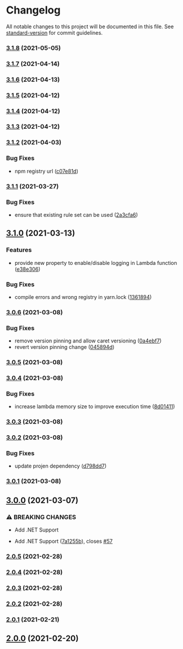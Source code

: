 # Changelog

All notable changes to this project will be documented in this file. See [standard-version](https://github.com/conventional-changelog/standard-version) for commit guidelines.

### [3.1.8](https://github.com/seeebiii/ses-email-forwarding/compare/v3.1.7...v3.1.8) (2021-05-05)

### [3.1.7](https://github.com/seeebiii/ses-email-forwarding/compare/v3.1.6...v3.1.7) (2021-04-14)

### [3.1.6](https://github.com/seeebiii/ses-email-forwarding/compare/v3.1.5...v3.1.6) (2021-04-13)

### [3.1.5](https://github.com/seeebiii/ses-email-forwarding/compare/v3.1.4...v3.1.5) (2021-04-12)

### [3.1.4](https://github.com/seeebiii/ses-email-forwarding/compare/v3.1.3...v3.1.4) (2021-04-12)

### [3.1.3](https://github.com/seeebiii/ses-email-forwarding/compare/v3.1.2...v3.1.3) (2021-04-12)

### [3.1.2](https://github.com/seeebiii/ses-email-forwarding/compare/v3.1.1...v3.1.2) (2021-04-03)


### Bug Fixes

* npm registry url ([c07e81d](https://github.com/seeebiii/ses-email-forwarding/commit/c07e81da4366c45f3123065a34525f0446267b45))

### [3.1.1](https://github.com/seeebiii/ses-email-forwarding/compare/v3.1.0...v3.1.1) (2021-03-27)


### Bug Fixes

* ensure that existing rule set can be used ([2a3cfa6](https://github.com/seeebiii/ses-email-forwarding/commit/2a3cfa6088daec556a367ea4d4cb4d88961e78db))

## [3.1.0](https://github.com/seeebiii/ses-email-forwarding/compare/v3.0.6...v3.1.0) (2021-03-13)


### Features

* provide new property to enable/disable logging in Lambda function ([e38e306](https://github.com/seeebiii/ses-email-forwarding/commit/e38e30676d5e59988311da42afaee7ea79f9fac1))


### Bug Fixes

* compile errors and wrong registry in yarn.lock ([1361894](https://github.com/seeebiii/ses-email-forwarding/commit/1361894b4135eecf97f26904ecdb8cb0138f5c76))

### [3.0.6](https://github.com/seeebiii/ses-email-forwarding/compare/v3.0.5...v3.0.6) (2021-03-08)


### Bug Fixes

* remove version pinning and allow caret versioning ([0a4ebf7](https://github.com/seeebiii/ses-email-forwarding/commit/0a4ebf78712eeb17ed38b1fa79d3ae3c0eae0c64))
* revert version pinning change ([045894d](https://github.com/seeebiii/ses-email-forwarding/commit/045894d92205d3c6d7eb0068b7332bf6648ee5b1))

### [3.0.5](https://github.com/seeebiii/ses-email-forwarding/compare/v3.0.4...v3.0.5) (2021-03-08)

### [3.0.4](https://github.com/seeebiii/ses-email-forwarding/compare/v3.0.3...v3.0.4) (2021-03-08)


### Bug Fixes

* increase lambda memory size to improve execution time ([8d01411](https://github.com/seeebiii/ses-email-forwarding/commit/8d01411b2acb91c099f5ade674d5c8425127986a))

### [3.0.3](https://github.com/seeebiii/ses-email-forwarding/compare/v3.0.2...v3.0.3) (2021-03-08)

### [3.0.2](https://github.com/seeebiii/ses-email-forwarding/compare/v3.0.1...v3.0.2) (2021-03-08)


### Bug Fixes

* update projen dependency ([d798dd7](https://github.com/seeebiii/ses-email-forwarding/commit/d798dd7f6acd2caa6cf7654bf8520c53c200fe83))

### [3.0.1](https://github.com/seeebiii/ses-email-forwarding/compare/v3.0.0...v3.0.1) (2021-03-08)

## [3.0.0](https://github.com/seeebiii/ses-email-forwarding/compare/v2.0.5...v3.0.0) (2021-03-07)


### ⚠ BREAKING CHANGES

* Add .NET Support

* Add .NET Support ([7a1255b](https://github.com/seeebiii/ses-email-forwarding/commit/7a1255b63fd895789161d46a45878107fd3b12e8)), closes [#57](https://github.com/seeebiii/ses-email-forwarding/issues/57)

### [2.0.5](https://github.com/seeebiii/ses-email-forwarding/compare/v2.0.4...v2.0.5) (2021-02-28)

### [2.0.4](https://github.com/seeebiii/ses-email-forwarding/compare/v2.0.3...v2.0.4) (2021-02-28)

### [2.0.3](https://github.com/seeebiii/ses-email-forwarding/compare/v2.0.2...v2.0.3) (2021-02-28)

### [2.0.2](https://github.com/seeebiii/ses-email-forwarding/compare/v2.0.1...v2.0.2) (2021-02-28)

### [2.0.1](https://github.com/seeebiii/ses-email-forwarding/compare/v2.0.0...v2.0.1) (2021-02-21)

## [2.0.0](https://github.com/seeebiii/ses-email-forwarding/compare/v1.0.1...v2.0.0) (2021-02-20)
